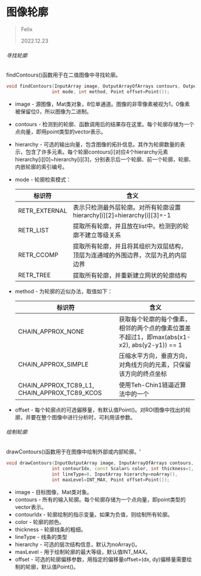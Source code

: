 # 图像轮廓

> Felix
>
> 2022.12.23



###### 寻找轮廓

findContours()函数用于在二值图像中寻找轮廓。

```c++
void findContours(InputArray image, OutputArrayOfArrays contours, OutputArray hierarchy,
                 int mode, int method, Point offset=Point());
```

- image - 源图像，Mat类对象，8位单通道。图像的非零像素被视为1，0像素被保留位0，所以图像为二进制。

- contours - 检测到的轮廓、函数调用后的结果存在这里。每个轮廓存储为一个点向量，即用point类型的vector表示。

- hierarchy - 可选的输出向量，包含图像的拓扑信息。其作为轮廓数量的表示，包含了许多元素。每个轮廓contours[i]对应4个hierarchy元素hierarchy\[i\][0]~hierarchy\[i\][3]，分别表示后一个轮廓、前一个轮廓，轮廓、内嵌轮廓的索引编号。

- mode - 轮廓检索模式：

  | **标识符**    | **含义**                                                     |
  | ------------- | ------------------------------------------------------------ |
  | RETR_EXTERNAL | 表示只检测最外层轮廓。对所有轮廓设置hierarchy\[i\][2]=hierarchy\[i\][3]=-1 |
  | RETR_LIST     | 提取所有轮廓，并且放在list中。检测到的轮廓不建立等级关系     |
  | RETR_CCOMP    | 提取所有轮廓，并且将其组织为双层结构，顶层为连通域的外围边界，次层为孔的内层边界 |
  | RETR_TREE     | 提取所有轮廓，并重新建立网状的轮廓结构                       |

- method - 为轮廓的近似办法，取值如下：

  | **标识符**                                   | 含义                                                         |
  | -------------------------------------------- | ------------------------------------------------------------ |
  | CHAIN_APPROX_NONE                            | 获取每个轮廓的每个像素，相邻的两个点的像素位置差不超过1，即max(abs(x1-x2), abs(y2-y1)) == 1 |
  | CHAIN_APPROX_SIMPLE                          | 压缩水平方向，垂直方向，对角线方向的元素，只保留该方向的终点坐标 |
  | CHAIN_APPROX_TC89_L1, CHAIN_APPROX_TC89_KCOS | 使用Teh-Chin1链逼近算法中的一个                              |

  

- offset - 每个轮廓点的可选偏移量，有默认值Point()。对ROI图像中找出的轮廓，并要在整个图像中进行分析时，可利用该参数。



###### 绘制轮廓

drawContours()函数用于在图像中绘制外部或内部轮廓。'

```c++
void drawContours(InputOutputArray image, InputArrayOfArrays contours,
                 int contourIdx, const Scalar& color, int thickness=1, 
                 int lineType=8, InputArray hierarchy=noArray(),
                 int maxLevel=INT_MAX, Point offset=Point());
```

- image - 目标图像，Mat类对象。
- contours - 所有的输入轮廓。每个轮廓存储为一个点向量，即point类型的vector表示。
- contourIdx - 轮廓绘制的指示变量。如果为负值，则绘制所有轮廓。
- color - 轮廓的颜色。
- thickness - 轮廓线条的粗细。
- lineType - 线条的类型
- hierarchy - 可选的层次结构信息，默认为noArray()。
- maxLevel - 用于绘制轮廓的最大等级，默认值INT_MAX。
- offset - 可选的轮廓偏移参数，用指定的偏移量offset=(dx, dy)偏移量需要绘制的轮廓，默认值Point()。
